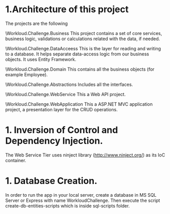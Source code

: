 # 1.Architecture of this project

The projects are the following 

\Workloud.Challenge.Business
This project contains a set of core services, business logic, validations or calculations related with the data, if needed.

\Workloud.Challenge.DataAcceess
This is the layer for reading and writing to a database. It helps separate data-access logic from our business objects.
It uses Entity Framework.

\Workloud.Challenge.Domain
This contains all the business objects (for example Employee).

\Workloud.Challenge.Abstractions
Includes all the interfaces.

\Workloud.Challenge.WebService
This a Web API project. 

\Workloud.Challenge.WebApplication
This a ASP.NET MVC application project, a presentation layer for the CRUD operations. 

# 1. Inversion of Control and Dependency Injection.

Τhe Web Service Tier uses ninject library (http://www.ninject.org/) as its IoC container.

# 1. Database Creation.

In order to run the app in your local server, create a database in MS SQL Server or Express with name WorkloudChallenge.
Then execute the script create-db-entities-scripts which is inside sql-scripts folder.
